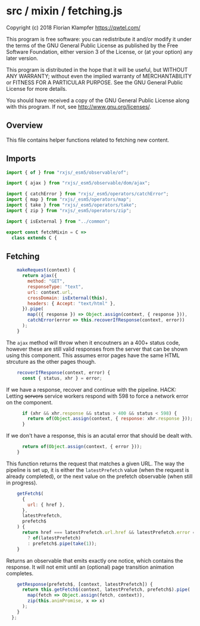 # src / mixin / fetching.js
Copyright (c) 2018 Florian Klampfer <https://qwtel.com/>

This program is free software: you can redistribute it and/or modify
it under the terms of the GNU General Public License as published by
the Free Software Foundation, either version 3 of the License, or
(at your option) any later version.

This program is distributed in the hope that it will be useful,
but WITHOUT ANY WARRANTY; without even the implied warranty of
MERCHANTABILITY or FITNESS FOR A PARTICULAR PURPOSE.  See the
GNU General Public License for more details.

You should have received a copy of the GNU General Public License
along with this program.  If not, see <http://www.gnu.org/licenses/>.

## Overview
This file contains helper functions related to fetching new content.

## Imports


```js
import { of } from "rxjs/_esm5/observable/of";

import { ajax } from "rxjs/_esm5/observable/dom/ajax";

import { catchError } from "rxjs/_esm5/operators/catchError";
import { map } from "rxjs/_esm5/operators/map";
import { take } from "rxjs/_esm5/operators/take";
import { zip } from "rxjs/_esm5/operators/zip";

import { isExternal } from "../common";

export const fetchMixin = C =>
  class extends C {
```

## Fetching


```js
    makeRequest(context) {
      return ajax({
        method: "GET",
        responseType: "text",
        url: context.url,
        crossDomain: isExternal(this),
        headers: { Accept: "text/html" },
      }).pipe(
        map(({ response }) => Object.assign(context, { response })),
        catchError(error => this.recoverIfResponse(context, error))
      );
    }
```

The `ajax` method will throw when it encoutners an a 400+ status code,
however these are still valid responses from the server that can be shown using this component.
This assumes error pages have the same HTML strcuture as the other pages though.


```js
    recoverIfResponse(context, error) {
      const { status, xhr } = error;
```

If we have a response, recover and continue with the pipeline.
HACK: Letting ~~servers~~ service workers respond with 598 to force a network error on the component.


```js
      if (xhr && xhr.response && status > 400 && status < 598) {
        return of(Object.assign(context, { response: xhr.response }));
      }
```

If we don't have a response, this is an acutal error that should be dealt with.


```js
      return of(Object.assign(context, { error }));
    }
```

This function returns the request that matches a given URL.
The way the pipeline is set up,
it is either the `latestPrefetch` value (when the request is already completed),
or the next value on the prefetch observable (when still in progress).


```js
    getFetch$(
      {
        url: { href },
      },
      latestPrefetch,
      prefetch$
    ) {
      return href === latestPrefetch.url.href && latestPrefetch.error == null
        ? of(latestPrefetch)
        : prefetch$.pipe(take(1));
    }
```

Returns an observable that emits exactly one notice, which contains the response.
It will not emit until an (optional) page transition animation completes.


```js
    getResponse(prefetch$, [context, latestPrefetch]) {
      return this.getFetch$(context, latestPrefetch, prefetch$).pipe(
        map(fetch => Object.assign(fetch, context)),
        zip(this.animPromise, x => x)
      );
    }
  };
```



